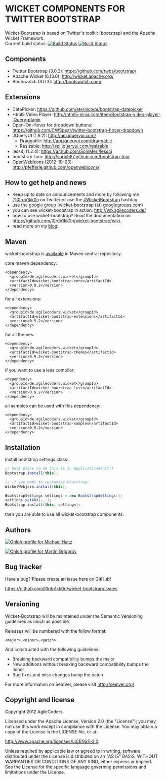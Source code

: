 WICKET COMPONENTS FOR TWITTER BOOTSTRAP
=======================================

Wicket-Bootstrap is based on Twitter's toolkit (bootstrap) and the Apache Wicket Framework.<br>
Current build status: [![Build Status](https://buildhive.cloudbees.com/job/l0rdn1kk0n/job/wicket-bootstrap/badge/icon)](https://buildhive.cloudbees.com/job/l0rdn1kk0n/job/wicket-bootstrap/) [![Build Status](https://travis-ci.org/l0rdn1kk0n/wicket-bootstrap.png?branch=master)](https://travis-ci.org/l0rdn1kk0n/wicket-bootstrap)

Components
----------

* Twitter Bootstrap (3.0.3): https://github.com/twbs/bootstrap/
* Apache Wicket (6.13.0): http://wicket.apache.org/
* Bootswatch (3.0.3): http://bootswatch.com/

Extensions
----------

* DatePicker: https://github.com/eternicode/bootstrap-datepicker
* Html5 Video Player: http://html5-ninja.com/item/Bootstrap-video-player-jQuery-plugin
* Open-On-Hover for dropdown buttons: https://github.com/CWSpear/twitter-bootstrap-hover-dropdown
* JQueryUI (1.9.2): http://api.jqueryui.com/
   * Draggable: http://api.jqueryui.com/draggable
   * Resizable: http://api.jqueryui.com/resizable
* less4j (1.2.4): https://github.com/SomMeri/less4j
* bootstrap-tour: http://sorich87.github.com/bootstrap-tour
* OpenWebIcons (2012-10-03): http://pfefferle.github.com/openwebicons/

How to get help and news
------------------------

* Keep up to date on announcements and more by following me [@l0rdn1kk0n](http://twitter.com/l0rdn1kk0n) on Twitter or use the [#WicketBootstrap](https://twitter.com/search?q=%23WicketBootstrap&src=typd) hashtag
* use the [google group](https://groups.google.com/d/forum/wicket-bootstrap) (wicket-bootstrap (at) googlegroups.com)
* you can see wicket-bootstrap in action: http://wb.agilecoders.de/
* how to use wicket-bootstrap? Read the documentation on https://github.com/l0rdn1kk0n/wicket-bootstrap/wiki.
* read more on my [blog](http://blog.agilecoders.de/).

## Maven
wicket-bootstrap is [available](http://search.maven.org/#artifactdetails|de.agilecoders.wicket|wicket-bootstrap-core|0.9.2|jar) in Maven central repository.

core maven dependency:
<pre><code>&lt;dependency&gt;
  &lt;groupId&gt;de.agilecoders.wicket&lt;/groupId&gt;
  &lt;artifactId&gt;wicket-bootstrap-core&lt;/artifactId&gt;
  &lt;version&gt;0.9.2&lt;/version&gt;
&lt;/dependency&gt;
</code></pre>

for all extensions:
<pre><code>&lt;dependency&gt;
  &lt;groupId&gt;de.agilecoders.wicket&lt;/groupId&gt;
  &lt;artifactId&gt;wicket-bootstrap-extensions&lt;/artifactId&gt;
  &lt;version&gt;0.9.2&lt;/version&gt;
&lt;/dependency&gt;
</code></pre>

for all themes:
<pre><code>&lt;dependency&gt;
  &lt;groupId&gt;de.agilecoders.wicket&lt;/groupId&gt;
  &lt;artifactId&gt;wicket-bootstrap-themes&lt;/artifactId&gt;
  &lt;version&gt;0.9.2&lt;/version&gt;
&lt;/dependency&gt;
</code></pre>

if you want to use a less compiler:
<pre><code>&lt;dependency&gt;
  &lt;groupId&gt;de.agilecoders.wicket&lt;/groupId&gt;
  &lt;artifactId&gt;wicket-bootstrap-less&lt;/artifactId&gt;
  &lt;version&gt;0.9.2&lt;/version&gt;
&lt;/dependency&gt;
</code></pre>

all samples can be used with this dependency:
<pre><code>&lt;dependency&gt;
  &lt;groupId&gt;de.agilecoders.wicket&lt;/groupId&gt;
  &lt;artifactId&gt;wicket-bootstrap-samples&lt;/artifactId&gt;
  &lt;version&gt;0.9.2&lt;/version&gt;
&lt;/dependency&gt;
</code></pre>

Installation
------------
Install bootstrap settings class:

```java
// best place to do this is in Application#init()
Bootstrap.install(this);

// if you want to customize bootstrap:
WicketWebjars.install(this);

BootstrapSettings settings = new BootstrapSettings();
settings.setXXX(...);
Bootstrap.install(this, settings);
```

then you are able to use all wicket-bootstrap components.

Authors
-------

[![Ohloh profile for Michael Haitz](https://www.ohloh.net/accounts/235496/widgets/account_detailed.gif)](https://www.ohloh.net/accounts/235496?ref=Detailed) 

[![Ohloh profile for Martin Grigorov](https://www.ohloh.net/accounts/138913/widgets/account_detailed.gif)](https://www.ohloh.net/accounts/138913?ref=Detailed) 

Bug tracker
-----------

Have a bug? Please create an issue here on GitHub!

https://github.com/l0rdn1kk0n/wicket-bootstrap/issues


Versioning
----------

Wicket-Bootstrap will be maintained under the Semantic Versioning guidelines as much as possible.

Releases will be numbered with the follow format:

`<major>.<minor>.<patch>`

And constructed with the following guidelines:

* Breaking backward compatibility bumps the major
* New additions without breaking backward compatibility bumps the minor
* Bug fixes and misc changes bump the patch

For more information on SemVer, please visit http://semver.org/.


Copyright and license
---------------------

Copyright 2012 AgileCoders.

Licensed under the Apache License, Version 2.0 (the "License");
you may not use this work except in compliance with the License.
You may obtain a copy of the License in the LICENSE file, or at:

   http://www.apache.org/licenses/LICENSE-2.0

Unless required by applicable law or agreed to in writing, software
distributed under the License is distributed on an "AS IS" BASIS,
WITHOUT WARRANTIES OR CONDITIONS OF ANY KIND, either express or implied.
See the License for the specific language governing permissions and
limitations under the License.
